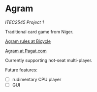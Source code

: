 Agram
=====

_ITEC2545 Project 1_

Traditional card game from Niger.

[Agram rules at Bicycle](http://www.bicyclecards.com/how-to-play/agram/)

[Agram at Pagat.com](https://www.pagat.com/last/agram.html)

Currently supporting hot-seat multi-player.

Future features:
-[ ] rudimentary CPU player
-[ ] GUI